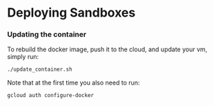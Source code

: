 # Deploying Sandboxes

### Updating the container

To rebuild the docker image, push it to the cloud, and update your vm, simply run:

```bash
./update_container.sh
```

Note that at the first time you also need to run:

```bash
gcloud auth configure-docker
```